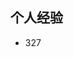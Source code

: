 <!--
 * @Description: 
 * @Author: huxianc
 * @Date: 2020-08-06 09:43:41
 * @LastEditors: huxianc
 * @LastEditTime: 2020-10-28 18:03:00
-->
## 个人经验

- 327